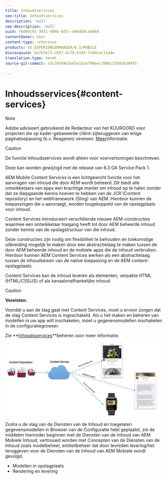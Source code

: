 ```yaml
---
title: Inhoudsservices
seo-title: Inhoudsservices
description: 'null'
seo-description: 'null'
uuid: 7bd09c91-3931-400b-bdfc-b064b9ca9668
contentOwner: User
content-type: reference
products: SG_EXPERIENCEMANAGER/6.5/MOBILE
discoiquuid: 6a7e5472-cb57-4c78-b183-7c6dcac11a4e
translation-type: tm+mt
source-git-commit: a3c303d4e3a85e1b2e794bec2006c335056309fb

---
```



# Inhoudsservices{#content-services}

>[!NOTE]
>
>Adobe adviseert gebruikend de Redacteur van het KUUROORD voor projecten die op kader-gebaseerde cliënt-zijteruggeven van enige paginatoepassing (b.v. Reageren) vereisen. [Meer](/help/sites-developing/spa-overview.md)informatie.

>[!CAUTION]
>
>De functie Inhoudsservices wordt alleen voor voorvertoningen beschreven.
>
>Deze kan worden gewijzigd met de release van 6.3 GA Service Pack 1.

AEM Mobile Content Services is een lichtgewicht functie voor het aanvragen van inhoud die door AEM wordt beheerd. Dit biedt alle ontwikkelaars van apps een krachtige manier om inhoud op te halen zonder dat ze diepgaande kennis hoeven te hebben van de JCR (Content repository) en het webframework (Sling) van AEM. Hierdoor kunnen de toepassingen die u aanvraagt, worden losgekoppeld van de opslagplaats voor inhoud.

Content Services introduceert verschillende nieuwe AEM-constructies waarmee een ontwikkelaar toegang heeft tot door AEM beheerde inhoud zonder kennis van de opslagstructuur van die inhoud.

Deze constructies zijn nodig om flexibiliteit te behouden en toekomstige uitbreiding mogelijk te maken door een abstractielaag te maken tussen de door AEM beheerde inhoud en de mobiele apps die de inhoud verbruiken. Hierdoor kunnen AEM Content Services werken als een abstractielaag tussen de inhoudseisen van de native toepassing en de AEM content-opslagplaats.

Content Services kan de inhoud leveren als elementen, verpakte HTML (HTML/CSS/JS) of als kanaalonafhankelijke inhoud.

>[!CAUTION]
>
>**Vereisten:**
>
>Voordat u aan de slag gaat met Content Services, moet u ervoor zorgen dat de vlag Content Services is ingeschakeld. Als u het maken en beheren van modellen in uw app wilt inschakelen, moet u gegevensmodellen inschakelen in de configuratiegrowser.
>
>Zie **[Inhoudsservices](/help/mobile/developing-content-services.md)**beheren voor meer informatie.

![chlimage_1-143](assets/chlimage_1-143.png)

Zodra u de vlag van de Diensten van de Inhoud en toegelaten gegevensmodellen in Browser van de Configuratie hebt geplaatst, zie de middelen hieronder beginnen met de Diensten van de Inhoud van AEM Mobiele Inhoud, vertrouwd worden met Concepten van de Diensten van de Inhoud zoals modelbeheer, entiteitbeheer dat door tevreden levering/het teruggeven voor de Diensten van de Inhoud van AEM Mobiele wordt gevolgd.

* Modellen in opslagplaats
* Rendering en levering


